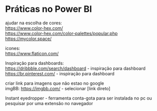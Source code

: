 # Práticas no Power BI

ajudar na escolha de cores:<br>
https://www.color-hex.com/ <br>
https://www.color-hex.com/color-palettes/popular.php <br>
https://mycolor.space/

icones:<br>
https://www.flaticon.com/

Inspiração para dashboards:<br>
https://dribbble.com/search/dashboard - inspiração para dashboard<br>
https://br.pinterest.com/ - inspiração para dashboard

criar link para imagens que não estao no google<br>
imgBB: https://imgbb.com/ - selecionar [link direto]

Instant eyedropper - ferramenta conta-gota para ser instalada no pc ou pesquisar por uma extensão no navegador
